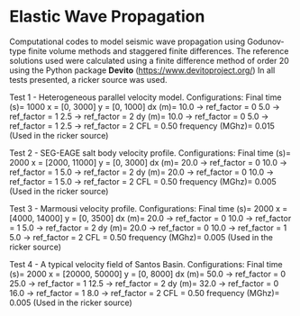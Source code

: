 # Elastic Wave Propagation
Computational codes to model seismic wave propagation using Godunov-type finite volume methods and staggered finite differences.
The reference solutions used were calculated using a finite difference method of order 20 using the Python package **Devito** (https://www.devitoproject.org/)
In all tests presented, a ricker source was used.

Test 1 - Heterogeneous parallel velocity model.
Configurations:
  Final time (s)= 1000
  x = [0, 3000]
  y = [0, 1000]
  dx (m)= 10.0 -> ref_factor = 0
          5.0 -> ref_factor = 1
          2.5 -> ref_factor = 2
  dy (m)= 10.0 -> ref_factor = 0
          5.0 -> ref_factor = 1
          2.5 -> ref_factor = 2
  CFL = 0.50
  frequency (MGhz)= 0.015 (Used in the ricker source)


Test 2 - SEG-EAGE salt body velocity profile.
Configurations:
  Final time (s)= 2000
  x = [2000, 11000]
  y = [0, 3000]
  dx (m)= 20.0 -> ref_factor = 0
          10.0 -> ref_factor = 1
          5.0 -> ref_factor = 2
  dy (m)= 20.0 -> ref_factor = 0
          10.0 -> ref_factor = 1
          5.0 -> ref_factor = 2
  CFL = 0.50
  frequency (MGhz)= 0.005 (Used in the ricker source)

Test 3 - Marmousi velocity profile.
Configurations:
  Final time (s)= 2000
  x = [4000, 14000]
  y = [0, 3500]
  dx (m)= 20.0 -> ref_factor = 0
          10.0 -> ref_factor = 1
          5.0 -> ref_factor = 2
  dy (m)= 20.0 -> ref_factor = 0
          10.0 -> ref_factor = 1
          5.0 -> ref_factor = 2
  CFL = 0.50
  frequency (MGhz)= 0.005 (Used in the ricker source)

Test 4 - A typical velocity field of Santos Basin.
Configurations:
  Final time (s)= 2000
  x = [20000, 50000]
  y = [0, 8000]
  dx (m)= 50.0 -> ref_factor = 0
          25.0 -> ref_factor = 1
          12.5 -> ref_factor = 2
  dy (m)= 32.0 -> ref_factor = 0
          16.0 -> ref_factor = 1
          8.0 -> ref_factor = 2
  CFL = 0.50
  frequency (MGhz)= 0.005 (Used in the ricker source)
